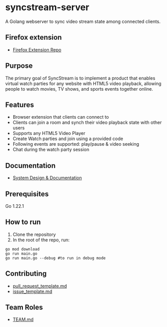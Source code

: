 # syncstream-server

A Golang webserver to sync video stream state among connected clients.

## Firefox extension
+ [Firefox Extension Repo](https://github.com/unknownblueguy6/syncstream-firefox)

## Purpose 
The primary goal of SyncStream is to implement a product that enables virtual watch parties for any website with HTML5 video playback, allowing people to watch movies, TV shows, and sports events together online.

## Features
- Browser extension that clients can connect to
- Clients can join a room and synch their video playback state with other users
- Supports any HTML5 Video Player
- Create Watch parties and join using a provided code
- Following events are supported: play/pause & video seeking
- Chat during the watch party session

## Documentation
+ [System Design & Documentation](/docs/system_design.md)

## Prerequisites
Go 1.22.1
## How to run
1. Clone the repository
2. In the root of the repo, run:
``` shell
go mod download
go run main.go
go run main.go --debug #to run in debug mode
``` 

## Contributing
+ [pull_request_template.md](/docs/pull_request_template.md)
+ [issue_template.md](/docs/issue_template.md)

## Team Roles 
+ [TEAM.md](/docs/TEAM.md)